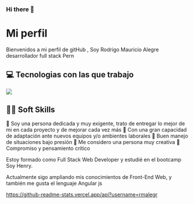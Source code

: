 ### Hi there 👋

<!--
**rmalegr/rmalegr** is a ✨ _special_ ✨ repository because its `README.md` (this file) appears on your GitHub profile.

Here are some ideas to get you started:

- 🔭 I’m currently working on ...
- 🌱 I’m currently learning ...
- 👯 I’m looking to collaborate on ...
- 🤔 I’m looking for help with ...
- 💬 Ask me about ...
- 📫 How to reach me: ...
- 😄 Pronouns: ...
- ⚡ Fun fact: ...
-->

<h1>Mi perfil</h1>
Bienvenidos a mi perfil de gitHub , Soy Rodrigo Mauricio Alegre desarrollador full stack Pern 

<h2>💻 Tecnologias con las que trabajo </h2>
<img  src= "https://user-images.githubusercontent.com/105249699/195181062-d5337c5d-8c32-4bb6-a29b-bfe4b3c7c929.jpg?raw=true" /> 
<h2>🙇🏻 Soft Skills </h2>


💬 Soy una persona dedicada y muy exigente, trato de entregar lo mejor de mi en cada proyecto y de mejorar cada vez más
💬 Con una gran capacidad de adaptación ante nuevos equipos y/o ambientes laborales
💬 Buen manejo de situaciones bajo presión
💬 Me considero una persona muy creativa
💬 Compromiso y pensamiento crítico

Estoy formado como Full Stack Web Developer y estudié en el bootcamp Soy Henry.

Actualmente sigo ampliando mis conocimientos de Front-End Web, y también me gusta el lenguaje Angular js

https://github-readme-stats.vercel.app/api?username=rmalegr




